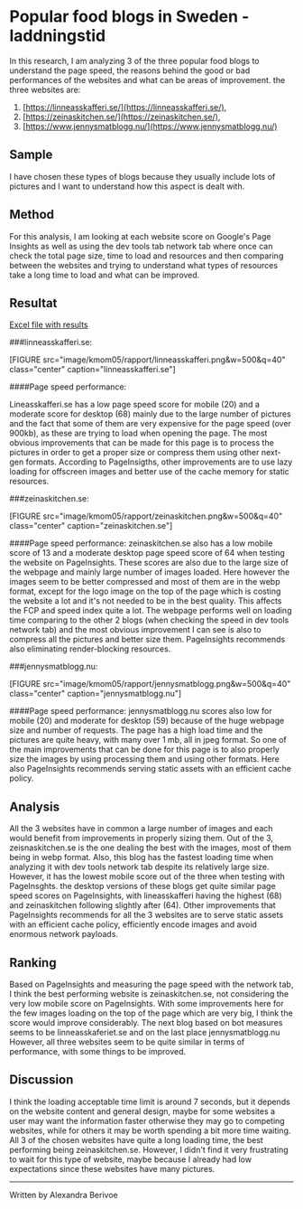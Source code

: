 ---
---
Popular food blogs in Sweden - laddningstid
=======================

In this research, I am analyzing 3 of the three popular food blogs to understand the page speed, the reasons behind the good or bad performances of the websites and what can be areas of improvement. the three websites are:

1. [https://linneasskafferi.se/](https://linneasskafferi.se/),
2. [https://zeinaskitchen.se/](https://zeinaskitchen.se/),
3. [https://www.jennysmatblogg.nu/](https://www.jennysmatblogg.nu/)

Sample
-----------------------

I have chosen these types of blogs because they usually include lots of pictures and I want to understand how this aspect is dealt with. 

Method
-----------------------
For this analysis, I am looking at each website score on Google's Page Insights as well as using the dev tools tab network tab where once can check the total page size, time to load and resources and then comparing between the websites and trying to understand what types of resources take a long time to load and what can be improved.


Resultat
-----------------------
[Excel file with results](kmom05_laddningstider.xlsx)


###linneasskafferi.se:

[FIGURE src="image/kmom05/rapport/linneasskafferi.png&w=500&q=40" class="center" caption="linneasskafferi.se"]

####Page speed performance:

Lineasskafferi.se has a low page speed score for mobile (20) and a moderate score for desktop (68) mainly due to the large number of pictures and the fact that some of them are very expensive for the page speed (over 900kb), as these are trying to load when opening the page. 
The most obvious improvements that can be made for this page is to process the pictures in order to get a proper size or compress them using other next-gen formats. 
According to PageInsigths, other improvements are to use lazy loading for offscreen images and better use of the cache memory for static resources.

###zeinaskitchen.se:

[FIGURE src="image/kmom05/rapport/zeinaskitchen.png&w=500&q=40" class="center" caption="zeinaskitchen.se"]

####Page speed performance:
zeinaskitchen.se also has a low mobile score of 13 and a moderate desktop page speed score of 64 when testing the website on PageInsights.
These scores are also due to the large size of the webpage and mainly large number of images loaded. 
Here however the images seem to be better compressed and most of them are in the webp format, except for the logo image on the top of the page which is costing the website a lot and it's not needed to be in the best quality. This affects the FCP and speed index quite a lot.
The webpage performs well on loading time comparing to the other 2 blogs (when checking the speed in dev tools network tab) and the most obvious improvement I can see is also to compress all the pictures and better size them. 
PageInsights recommends also eliminating render-blocking resources.



###jennysmatblogg.nu:

[FIGURE src="image/kmom05/rapport/jennysmatblogg.png&w=500&q=40" class="center" caption="jennysmatblogg.nu"]

####Page speed performance:
jennysmatblogg.nu scores also low for mobile (20) and moderate for desktop (59) because of the huge webpage size and number of requests.
The page has a high load time and the pictures are quite heavy, with many over 1 mb, all in jpeg format. So one of the main improvements that can be done for this page is to also properly size the images by using processing them and using other formats.
Here also PageInsights recommends serving static assets with an efficient cache policy.


Analysis
-----------------------

All the 3 websites have in common a large number of images and each would benefit from improvements in properly sizing them. Out of the 3, zeisnaskitchen.se is the one dealing the best with the images, most of them being in webp format. Also, this blog has the fastest loading time when analyzing it with dev tools network tab despite its relatively large size. However, it has the lowest mobile score out of the three when testing with PageInsghts. the desktop versions of these blogs get quite similar page speed scores on PageInsights, with lineasskafferi having the highest (68) and zeinaskitchen following slightly after (64).
Other improvements that PageInsights recommends for all the 3 websites are to serve static assets with an efficient cache policy, efficiently encode images and avoid enormous network payloads.

Ranking
-----------------------
Based on PageInsights and measuring the page speed with the network tab, I think the best performing website is zeinaskitchen.se, not considering the very low mobile score on PageInsights. With some improvements here for the few images loading on the top of the page which are very big, I think the score would improve considerably. The next blog based on bot measures seems to be linneasskaferiet.se and on the last place jennysmatblogg.nu
However, all three websites seem to be quite similar in terms of performance, with some things to be improved.

Discussion
-----------------------

I think the loading acceptable time limit is around 7 seconds, but it depends on the website content and general design, maybe for some websites a user may want the information faster otherwise they may go to competing websites, while for others it may be worth spending a bit more time waiting. 
All 3 of the chosen websites have quite a long loading time, the best performing being zeinaskitchen.se.
However, I didn't find it very frustrating to wait for this type of website, maybe because I already had low expectations since these websites have many pictures.


-----------------------
Written by Alexandra Berivoe
